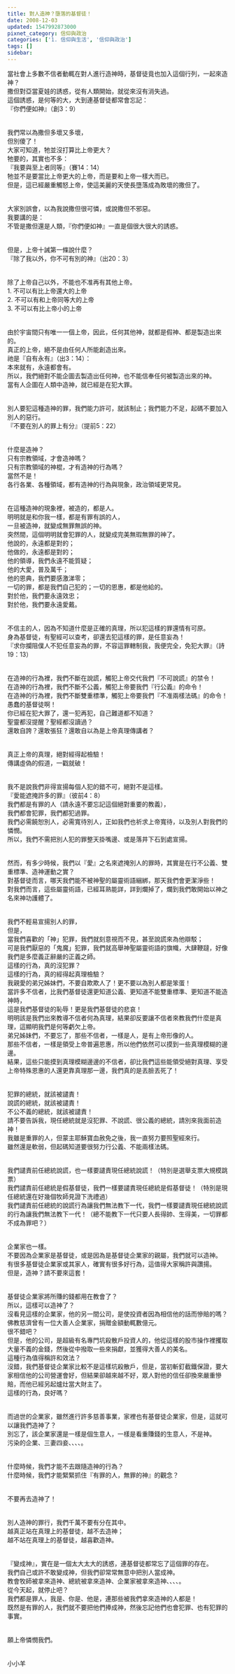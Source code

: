 ```yaml
---
title: 對人造神？墮落的基督徒！
date: 2008-12-03
updated: 1547992873000
pixnet_category: 信仰與政治
categories: ['1. 信仰與生活', '信仰與政治']
tags: []
sidebar: 
---
```


<p>當社會上多數不信者動輒在對人進行造神時，基督徒竟也加入這個行列，一起來造神？<br/><!--more-->撒但對亞當夏娃的誘惑，從有人類開始，就從來沒有消失過。<br/>這個誘惑，是何等的大，大到連基督徒都常會忘記：<br/>『你們便如神』（創3：9）<br/><br/><br/>我們常以為撒但多壞又多壞，<br/>但別傻了！<br/>大家可知道，牠並沒打算比上帝更大？<br/>牠要的，其實也不多：<br/>『我要與至上者同等』（賽14：14）<br/>牠並不是要當比上帝更大的上帝，而是要和上帝一樣大而已。<br/>但是，這已經嚴重觸怒上帝，使這美麗的天使長墮落成為敗壞的撒但了。<br/><br/><br/>大家別誤會，以為我說撒但很可憐，或說撒但不邪惡。<br/>我要講的是：<br/>不管是撒但還是人類，『你們便如神』一直是個很大很大的誘惑。<br/><br/><br/>但是，上帝十誡第一條說什麼？<br/>『除了我以外，你不可有別的神』（出20：3）<br/><br/><br/>除了上帝自己以外，不能也不准再有其他上帝。<br/>1.	不可以有比上帝還大的上帝<br/>2.	不可以有和上帝同等大的上帝<br/>3.	不可以有比上帝小的上帝<br/><br/><br/>由於宇宙間只有唯一一個上帝，因此，任何其他神，就都是假神、都是製造出來的。<br/>真正的上帝，絕不是由任何人所能創造出來。<br/>祂是『自有永有』（出3：14）：<br/>本來就有，永遠都會有。<br/>所以，我們絕對不能企圖去製造出任何神，也不能信奉任何被製造出來的神。<br/>當有人企圖在人類中造神，就已經是在犯大罪。<br/><br/><br/>別人要犯這種造神的罪，我們能力許可，就該制止；我們能力不足，起碼不要加入別人的惡行。<br/>『不要在別人的罪上有分』（提前5：22）<br/><br/><br/>什麼是造神？<br/>只有宗教領域，才會造神嗎？<br/>只有宗教領域的神棍，才有造神的行為嗎？<br/>當然不是！<br/>各行各業、各種領域，都有造神的行為與現象，政治領域更常見。<br/><br/><br/>在這種造神的現象裡，被造的，都是人。<br/>明明就是和你我一樣，都是有罪有誤的人，<br/>一旦被造神，就變成無罪無誤的神。<br/>突然間，這個明明就會犯罪的人，就變成完美無瑕無罪的神了。<br/>他說的，永遠都是對的；<br/>他做的，永遠都是對的；<br/>他的領導，我們永遠不能質疑；<br/>他的大愛，普及萬千；<br/>他的恩典，我們要感激涕零；<br/>一切的罪，都是我們自己犯的；一切的恩惠，都是他給的。<br/>對於他，我們要永遠效忠；<br/>對於他，我們要永遠愛戴。<br/><br/><br/>不信主的人，因為不知道什麼是正確的真理，所以犯這樣的罪還情有可原。<br/>身為基督徒，有聖經可以查考，卻還去犯這樣的罪，是任意妄為！<br/>『求你攔阻僕人不犯任意妄為的罪，不容這罪轄制我，我便完全，免犯大罪』（詩19：13）<br/><br/><br/>在造神的行為裡，我們不斷在說謊，觸犯上帝交代我們『不可說謊』的禁令！<br/>在造神的行為裡，我們不斷不公義，觸犯上帝要我們『行公義』的命令！<br/>在造神的行為裡，我們不斷雙重標準，觸犯上帝要我們『不准兩樣法碼』的命令！<br/>愚蠢的基督徒啊！<br/>你已經在犯大罪了，還一犯再犯，自己難道都不知道？<br/>聖靈都沒提醒？聖經都沒讀過？<br/>還敢自誇？還敢張狂？還敢自以為是上帝真理傳講者？<br/><br/><br/>真正上帝的真理，絕對經得起檢驗！<br/>傳講虛偽的假道，一戳就破！<br/><br/><br/>我不是說我們非得宣揚每個人犯的錯不可，絕對不是這樣。<br/>『愛能遮掩許多的罪』（彼前4：8）<br/>我們都是有罪的人（請永遠不要忘記這個絕對重要的教義），<br/>我們都會犯罪，我們都犯過罪。<br/>我們必需饒恕別人，必需寬待別人，正如我們也祈求上帝寬待，以及別人對我們的憐憫。<br/>所以，我們不需把別人犯的罪整天掛嘴邊、或是落井下石到處宣揚。<br/><br/><br/>然而，有多少時候，我們以『愛』之名來遮掩別人的罪時，其實是在行不公義、雙重標準、造神運動之實？<br/>對基督徒而言，哪天我們能不被神聖的屬靈術語綑綁，那天我們會更潔淨些！<br/>對我們而言，這些屬靈術語，已經耳熟能詳，詳到爛掉了，爛到我們敢開始以神之名來神功護體了。<br/><br/><br/>我們不輕易宣揚別人的罪，<br/>但是， <br/>當我們喜歡的「神」犯罪，我們就刻意視而不見，甚至說謊來為他辯駁；<br/>可是我們厭惡的「鬼魔」犯罪，我們就高舉神聖屬靈術語的旗幟，大肆鞭躂，好像我們是多麼義正辭嚴的正義之師。<br/>這樣的行為，真的沒犯罪？<br/>這樣的行為，真的經得起真理檢驗？<br/>我親愛的弟兄姊妹們，不要自欺欺人了！更不要以為別人都是笨蛋！<br/>當許多不信者，比我們基督徒還更知道公義、更知道不能雙重標準、更知道不能造神時，<br/>這是我們基督徒的恥辱！更是我們基督徒的悲哀！<br/>明明該是我們出來教導不信者何為真理，結果卻反要讓不信者來教我們什麼是真理，這顯明我們是何等虧欠上帝。<br/>弟兄姊妹們，不要忘了，那些不信者，一樣是人，是有上帝形像的人。<br/>那些不信者，一樣是領受上帝普遍恩惠，所以他們依然可以摸到一些真理模糊的邊邊。<br/>結果，這些只能摸到真理模糊邊邊的不信者，卻比我們這些能領受絕對真理、享受上帝特殊恩惠的人還更靠真理那一邊，我們真的是丟臉丟死了！<br/><br/><br/>犯罪的總統，就該被譴責！<br/>說謊的總統，就該被譴責！<br/>不公不義的總統，就該被譴責！<br/>請不要告訴我，現任總統就是沒犯罪、不說謊、很公義的總統，請別來我面前造神！<br/>我雖是重罪的人，但蒙主耶穌寶血赦免之後，我一直努力要照聖經來行。<br/>雖然還是軟弱，但起碼知道要很努力行公義、不能兩樣法碼。<br/><br/><br/>我們譴責前任總統說謊，也一樣要譴責現任總統說謊！（特別是選舉支票大規模跳票）<br/>我們譴責前任總統是假基督徒，我們一樣要譴責現任總統是假基督徒！（特別是現任總統還在好幾個牧師見證下洗禮過）<br/>我們譴責前任總統的說謊行為讓我們無法教下一代，我們一樣要譴責現任總統說謊的行為讓我們無法教下一代！（總不能教下一代只要人長得帥、生得美，一切罪都不成為罪吧？）<br/><br/><br/>企業家也一樣。<br/>不要因為企業家是基督徒，或是因為是基督徒企業家的親屬，我們就可以造神。<br/>有很多基督徒企業家或其家人，確實有很多好行為，這值得大家稱許與讚揚。<br/>但是，造神？請不要來這套！<br/><br/><br/>基督徒企業家將所賺的錢都用在教會了？<br/>所以，這樣可以造神了？<br/>沒看見這樣的企業家，他的另一間公司，是使投資者因為相信他的話而慘賠的嗎？<br/>佛教慈濟曾有一位大善人企業家，捐贈金額動輒數億元。<br/>很不錯吧？<br/>但是，他的公司，是超級有名專門坑殺散戶投資人的，他從這樣的股市操作裡攫取大量不義的金錢，然後從中撥取一些來捐獻，並獲得大善人的美名。<br/>這種行為值得稱許和效法？<br/>沒錯，我們基督徒企業家比較不是這樣坑殺散戶，但是，當初斬釘截鐵保證，要大家相信他的公司營運會好，但結果卻越來越不好，眾人對他的信任卻換來嚴重慘賠，而他已經另起爐灶當大財主了。<br/>這樣的行為，良好嗎？<br/><br/><br/>而過世的企業家，雖然進行許多慈善事業，家裡也有基督徒企業家，但是，這就可以讓我們造神了？<br/>別忘了，該企業家還是一樣是個生意人，一樣是看重賺錢的生意人，不是神。<br/>污染的企業、三妻四妾、、、、。<br/><br/><br/>什麼時候，我們才能不去跟隨造神的行為？<br/>什麼時候，我們才能緊緊抓住『有罪的人，無罪的神』的觀念？<br/><br/><br/>不要再去造神了！<br/><br/><br/>別人造神的罪行，我們千萬不要有分在其中。<br/>越真正站在真理上的基督徒，越不去造神；<br/>越不站在真理上的基督徒，越喜歡造神。<br/><br/><br/>『變成神』，實在是一個太大太大的誘惑，連基督徒都常忘了這個罪的存在。<br/>我們自己或許不敢變成神，但我們卻常常無意中把別人當成神。<br/>教會牧師被拿來造神、總統被拿來造神、企業家被拿來造神、、、、。<br/>從今天起，就停止吧？<br/>我們都是罪人，我是、你是、他是，連那些被我們拿來造神的人都是！<br/>既然是有罪的人，我們就不要把他們捧成神，然後忘記他們也會犯罪、也有犯罪的事實。<br/><br/><br/>願上帝憐憫我們。<br/><br/><br/>小小羊<br/></p>